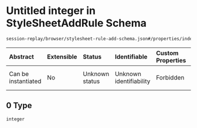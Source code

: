 # Untitled integer in StyleSheetAddRule Schema

```txt
session-replay/browser/stylesheet-rule-add-schema.json#/properties/index/oneOf/0
```



| Abstract            | Extensible | Status         | Identifiable            | Custom Properties | Additional Properties | Access Restrictions | Defined In                                                                                                                |
| :------------------ | :--------- | :------------- | :---------------------- | :---------------- | :-------------------- | :------------------ | :------------------------------------------------------------------------------------------------------------------------ |
| Can be instantiated | No         | Unknown status | Unknown identifiability | Forbidden         | Allowed               | none                | [stylesheet-rule-add-schema.json\*](../out/session-replay/browser/stylesheet-rule-add-schema.json "open original schema") |

## 0 Type

`integer`
